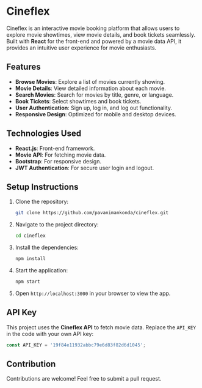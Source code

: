 # Cineflex

Cineflex is an interactive movie booking platform that allows users to explore movie showtimes, view movie details, and book tickets seamlessly. Built with **React** for the front-end and powered by a movie data API, it provides an intuitive user experience for movie enthusiasts.

## Features

- **Browse Movies**: Explore a list of movies currently showing.
- **Movie Details**: View detailed information about each movie.
- **Search Movies**: Search for movies by title, genre, or language.
- **Book Tickets**: Select showtimes and book tickets.
- **User Authentication**: Sign up, log in, and log out functionality.
- **Responsive Design**: Optimized for mobile and desktop devices.

## Technologies Used

- **React.js**: Front-end framework.
- **Movie API**: For fetching movie data.
- **Bootstrap**: For responsive design.
- **JWT Authentication**: For secure user login and logout.

## Setup Instructions

1. Clone the repository:
    ```bash
    git clone https://github.com/pavanimankonda/cineflex.git
    ```
2. Navigate to the project directory:
    ```bash
    cd cineflex
    ```
3. Install the dependencies:
    ```bash
    npm install
    ```
4. Start the application:
    ```bash
    npm start
    ```
5. Open `http://localhost:3000` in your browser to view the app.

## API Key

This project uses the **Cineflex API** to fetch movie data. Replace the `API_KEY` in the code with your own API key:

```javascript
const API_KEY = '19f84e11932abbc79e6d83f82d6d1045';
```
## Contribution
Contributions are welcome! Feel free to submit a pull request.
